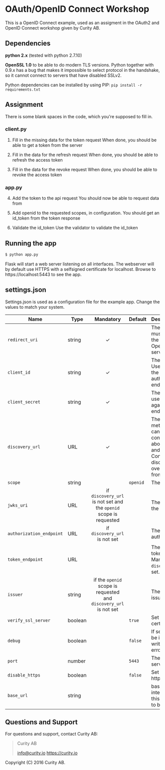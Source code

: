 # OAuth/OpenID Connect Workshop
This is a OpenID Connect example, used as an assigment in the OAuth2 and OpenID Connect workshop given by Curity AB.

## Dependencies

**python 2.x** (tested with python 2.7.10)

**OpenSSL 1.0** to be able to do modern TLS versions. Python together with 0.9.x has a bug that makes it impossible to select protocol in the handshake, so it cannot connect to servers that have disabled SSLv2.

Python dependencies can be installed by using PIP: `pip install -r requirements.txt`

## Assignment
There is some blank spaces in the code, which you're supposed to fill in. 

### client.py
1. Fill in the missing data for the token request
    When done, you should be able to get a token from the server

2. Fill in the data for the refresh request
    When done, you should be able to refresh the access token

3. Fill in the data for the revoke request
    When done, you should be able to revoke the access token

### app.py
4. Add the token to the api request
    You should now be able to request data from 

5. Add openid to the requested scopes, in configuration.
    You should get an id_token from the token response

6. Validate the id_token
    Use the validator to validate the id_token


## Running the app

```bash
$ python app.py
```

Flask will start a web server listening on all interfaces. The webserver will by default use HTTPS with a selfsigned certificate for localhost.
Browse to https://localhost:5443 to see the app.

## settings.json
Settings.json is used as a configuration file for the example app. Change the values to match your system.

Name            | Type    | Mandatory | Default  | Description
----------------| ------- | :-------: | -------- | :---------------
`redirect_uri`  | string  |    ✓      |          | The redirect uri to use, must be registered for the client at the OpenID Connect server.
`client_id`     | string  |    ✓      |          | The id for the client. Used to authenticate the client against the authorization server endpoint.
`client_secret` | string  |    ✓      |          | The shared secret to use for authentication against the token endpoint.
`discovery_url` | URL     |    ✓      |          | The URL where the metadata of the sever can be found. Should contain information about the endpoints and keys to be used. Configuration from the discovery url will override configuration from settings.json.
`scope`         | string  |           | `openid` | The scopes to ask for.
`jwks_uri`      | URL     | if `discovery_url` is not set and the `openid` scope is requested          |          | The URL that points to the JWK set.
`authorization_endpoint` | URL | if `discovery_url` is not set     |          | The URL to the authorization_endpoint.
`token_endpoint`| URL     |           |          | The URL to the token_endpoint. Mandatory if `discovery_url` is not set.
`issuer`        | string  | if the `openid` scope is requested and `discovery_url` is not set          |          | The ID of the token issuer.
`verify_ssl_server` | boolean |       | `true`   | Set to false to disable certificate checks.
`debug`         | boolean |           | `false`  | If set to true, Flask will be in debug mode and write stacktraces if an error occurs
`port`          | number  |           | `5443`   | The port that the Flask server should listen to
`disable_https` | boolean |           | `false`  | Set to true to run on http
`base_url`      | string  |           |          | base url to be added to internal redirects. Set this to enable the client to be behind a proxy.

## Questions and Support

For questions and support, contact Curity AB:

> Curity AB
>
> info@curity.io
> https://curity.io


Copyright (C) 2016 Curity AB.

